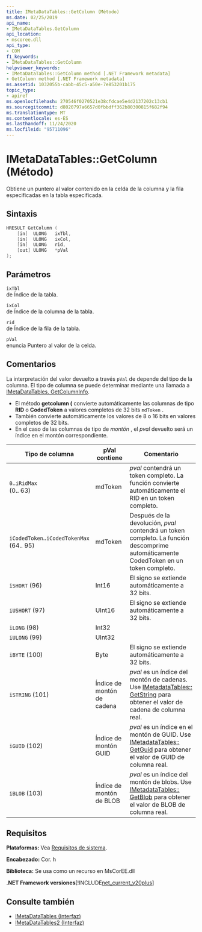 ```yaml
---
title: IMetaDataTables::GetColumn (Método)
ms.date: 02/25/2019
api_name:
- IMetaDataTables.GetColumn
api_location:
- mscoree.dll
api_type:
- COM
f1_keywords:
- IMetaDataTables::GetColumn
helpviewer_keywords:
- IMetaDataTables::GetColumn method [.NET Framework metadata]
- GetColumn method [.NET Framework metadata]
ms.assetid: 1032055b-cabb-45c5-a50e-7e853201b175
topic_type:
- apiref
ms.openlocfilehash: 270546f0270521e38cfdcae5e4d2137202c13cb1
ms.sourcegitcommit: d8020797a6657d0fbbdff362b80300815f682f94
ms.translationtype: MT
ms.contentlocale: es-ES
ms.lasthandoff: 11/24/2020
ms.locfileid: "95711096"
---
```

# <a name="imetadatatablesgetcolumn-method"></a>IMetaDataTables::GetColumn (Método)

Obtiene un puntero al valor contenido en la celda de la columna y la fila especificadas en la tabla especificada.  
  
## <a name="syntax"></a>Sintaxis  
  
```cpp  
HRESULT GetColumn (
    [in]  ULONG   ixTbl,  
    [in]  ULONG   ixCol,  
    [in]  ULONG   rid,  
    [out] ULONG   *pVal  
);  
```  
  
## <a name="parameters"></a>Parámetros

 `ixTbl`  
 de Índice de la tabla.  
  
 `ixCol`  
 de Índice de la columna de la tabla.  
  
 `rid`  
 de Índice de la fila de la tabla.  
  
 `pVal`  
 enuncia Puntero al valor de la celda.  

## <a name="remarks"></a>Comentarios

La interpretación del valor devuelto a través `pVal` de depende del tipo de la columna. El tipo de columna se puede determinar mediante una llamada a [IMetaDataTables. GetColumnInfo](imetadatatables-getcolumninfo-method.md).

- El método **getcolumn (** convierte automáticamente las columnas de tipo **RID** o **CodedToken** a valores completos de 32 bits `mdToken` .
- También convierte automáticamente los valores de 8 o 16 bits en valores completos de 32 bits.
- En el caso de las columnas de tipo de *montón* , el *pval* devuelto será un índice en el montón correspondiente.

| Tipo de columna              | pVal contiene | Comentario                          |
|--------------------------|---------------|-----------------------------------|
| `0`..`iRidMax`<br>(0.. 63)  | mdToken     | *pval* contendrá un token completo. La función convierte automáticamente el RID en un token completo. |
| `iCodedToken`..`iCodedTokenMax`<br>(64.. 95) | mdToken | Después de la devolución, *pval* contendrá un token completo. La función descomprime automáticamente CodedToken en un token completo. |
| `iSHORT` (96)            | Int16         | El signo se extiende automáticamente a 32 bits.  |
| `iUSHORT` (97)           | UInt16        | El signo se extiende automáticamente a 32 bits.  |
| `iLONG` (98)             | Int32         |                                        |
| `iULONG` (99)            | UInt32        |                                        |
| `iBYTE` (100)            | Byte          | El signo se extiende automáticamente a 32 bits.  |
| `iSTRING` (101)          | Índice de montón de cadena | *pval* es un índice del montón de cadenas. Use [IMetadataTables:: GetString](imetadatatables-getstring-method.md) para obtener el valor de cadena de columna real. |
| `iGUID` (102)            | Índice de montón GUID | *pval* es un índice en el montón de GUID. Use [IMetadataTables:: GetGuid](imetadatatables-getguid-method.md) para obtener el valor de GUID de columna real. |
| `iBLOB` (103)            | Índice de montón de BLOB | *pval* es un índice del montón de blobs. Use [IMetadataTables:: GetBlob](imetadatatables-getblob-method.md) para obtener el valor de BLOB de columna real. |
  
## <a name="requirements"></a>Requisitos  

 **Plataformas:** Vea [Requisitos de sistema](../../get-started/system-requirements.md).  
  
 **Encabezado:** Cor. h  
  
 **Biblioteca:** Se usa como un recurso en MsCorEE.dll  
  
 **.NET Framework versiones**[!INCLUDE[net_current_v20plus](../../../../includes/net-current-v20plus-md.md)]  
  
## <a name="see-also"></a>Consulte también

- [IMetaDataTables (Interfaz)](imetadatatables-interface.md)
- [IMetaDataTables2 (Interfaz)](imetadatatables2-interface.md)
